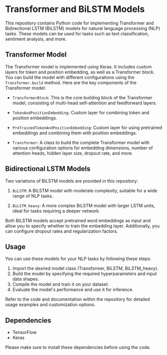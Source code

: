 # Transformer and BiLSTM Models

This repository contains Python code for implementing Transformer and Bidirectional LSTM (BiLSTM) models for natural language processing (NLP) tasks. These models can be used for tasks such as text classification, sentiment analysis, and more.

## Transformer Model
The Transformer model is implemented using Keras. It includes custom layers for token and position embedding, as well as a Transformer block. You can build the model with different configurations using the `Transformer.build` method. Here are the key components of the Transformer model:

- `TransformerBlock`: This is the core building block of the Transformer model, consisting of multi-head self-attention and feedforward layers.

- `TokenAndPositionEmbedding`: Custom layer for combining token and position embeddings.

- `PreTrainedTokenAndPositionEmbedding`: Custom layer for using pretrained embeddings and combining them with position embeddings.

- `Transformer`: A class to build the complete Transformer model with various configuration options for embedding dimensions, number of attention heads, hidden layer size, dropout rate, and more.

## Bidirectional LSTM Models
Two variations of BiLSTM models are provided in this repository:

1. `BiLSTM`: A BiLSTM model with moderate complexity, suitable for a wide range of NLP tasks.

2. `BiLSTM_heavy`: A more complex BiLSTM model with larger LSTM units, ideal for tasks requiring a deeper network.

Both BiLSTM models accept pretrained word embeddings as input and allow you to specify whether to train the embedding layer. Additionally, you can configure dropout rates and regularization factors.

## Usage
You can use these models for your NLP tasks by following these steps:

1. Import the desired model class (Transformer, BiLSTM, BiLSTM_heavy).
2. Build the model by specifying the required hyperparameters and input data shapes.
3. Compile the model and train it on your dataset.
4. Evaluate the model's performance and use it for inference.

Refer to the code and documentation within the repository for detailed usage examples and customization options.

## Dependencies
- TensorFlow
- Keras

Please make sure to install these dependencies before using the code.
